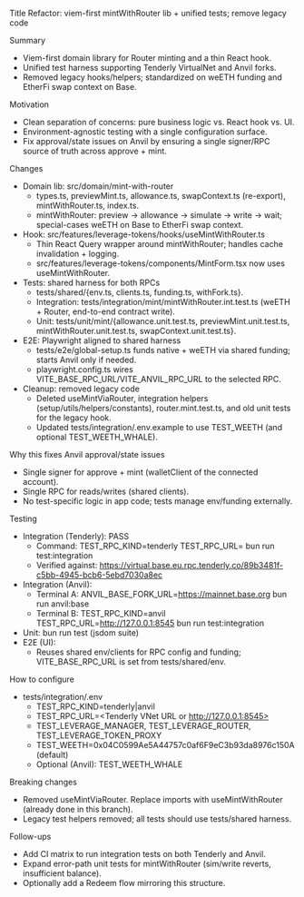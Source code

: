 Title
Refactor: viem-first mintWithRouter lib + unified tests; remove legacy code

Summary
- Viem-first domain library for Router minting and a thin React hook.
- Unified test harness supporting Tenderly VirtualNet and Anvil forks.
- Removed legacy hooks/helpers; standardized on weETH funding and EtherFi swap context on Base.

Motivation
- Clean separation of concerns: pure business logic vs. React hook vs. UI.
- Environment-agnostic testing with a single configuration surface.
- Fix approval/state issues on Anvil by ensuring a single signer/RPC source of truth across approve + mint.

Changes
- Domain lib: src/domain/mint-with-router
  - types.ts, previewMint.ts, allowance.ts, swapContext.ts (re-export), mintWithRouter.ts, index.ts.
  - mintWithRouter: preview → allowance → simulate → write → wait; special-cases weETH on Base to EtherFi swap context.
- Hook: src/features/leverage-tokens/hooks/useMintWithRouter.ts
  - Thin React Query wrapper around mintWithRouter; handles cache invalidation + logging.
  - src/features/leverage-tokens/components/MintForm.tsx now uses useMintWithRouter.
- Tests: shared harness for both RPCs
  - tests/shared/{env.ts, clients.ts, funding.ts, withFork.ts}.
  - Integration: tests/integration/mint/mintWithRouter.int.test.ts (weETH + Router, end-to-end contract write).
  - Unit: tests/unit/mint/{allowance.unit.test.ts, previewMint.unit.test.ts, mintWithRouter.unit.test.ts, swapContext.unit.test.ts}.
- E2E: Playwright aligned to shared harness
  - tests/e2e/global-setup.ts funds native + weETH via shared funding; starts Anvil only if needed.
  - playwright.config.ts wires VITE_BASE_RPC_URL/VITE_ANVIL_RPC_URL to the selected RPC.
- Cleanup: removed legacy code
  - Deleted useMintViaRouter, integration helpers (setup/utils/helpers/constants), router.mint.test.ts, and old unit tests for the legacy hook.
  - Updated tests/integration/.env.example to use TEST_WEETH (and optional TEST_WEETH_WHALE).

Why this fixes Anvil approval/state issues
- Single signer for approve + mint (walletClient of the connected account).
- Single RPC for reads/writes (shared clients).
- No test-specific logic in app code; tests manage env/funding externally.

Testing
- Integration (Tenderly): PASS
  - Command: TEST_RPC_KIND=tenderly TEST_RPC_URL=<your-tenderly-vnet> bun run test:integration
  - Verified against: https://virtual.base.eu.rpc.tenderly.co/89b3481f-c5bb-4945-bcb6-5ebd7030a8ec
- Integration (Anvil):
  - Terminal A: ANVIL_BASE_FORK_URL=https://mainnet.base.org bun run anvil:base
  - Terminal B: TEST_RPC_KIND=anvil TEST_RPC_URL=http://127.0.0.1:8545 bun run test:integration
- Unit: bun run test (jsdom suite)
- E2E (UI):
  - Reuses shared env/clients for RPC config and funding; VITE_BASE_RPC_URL is set from tests/shared/env.

How to configure
- tests/integration/.env
  - TEST_RPC_KIND=tenderly|anvil
  - TEST_RPC_URL=<Tenderly VNet URL or http://127.0.0.1:8545>
  - TEST_LEVERAGE_MANAGER, TEST_LEVERAGE_ROUTER, TEST_LEVERAGE_TOKEN_PROXY
  - TEST_WEETH=0x04C0599Ae5A44757c0af6F9eC3b93da8976c150A (default)
  - Optional (Anvil): TEST_WEETH_WHALE

Breaking changes
- Removed useMintViaRouter. Replace imports with useMintWithRouter (already done in this branch).
- Legacy test helpers removed; all tests should use tests/shared harness.

Follow-ups
- Add CI matrix to run integration tests on both Tenderly and Anvil.
- Expand error-path unit tests for mintWithRouter (sim/write reverts, insufficient balance).
- Optionally add a Redeem flow mirroring this structure.
